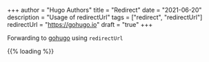 +++
author = "Hugo Authors"
title = "Redirect"
date = "2021-06-20"
description = "Usage of redirectUrl"
tags = ["redirect", "redirectUrl"]
redirectUrl = "https://gohugo.io"
draft = "true"
+++

Forwarding to [gohugo](https://gohugo.io) using `redirectUrl`

{{% loading %}}
